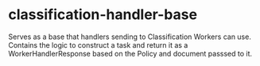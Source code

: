 # classification-handler-base

Serves as a base that handlers sending to Classification Workers can use. Contains the logic to construct a task and return it as a WorkerHandlerResponse based on the Policy and document passsed to it.